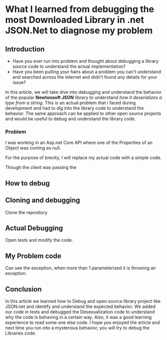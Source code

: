 # What I learned from debugging the most Downloaded Library in .net JSON.Net to diagnose my problem

## Introduction

* Have you ever run into problem and thought about debugging a library source code to understand the actual implementation? 
* Have you been pulling your hairs about a problem you can't understand and searched across the internet and didn't found any details for your issue?

In this article, we will take dive into debugging and understand the behavior of the popular **Newtonsoft JSON** library to understand *how it deserializes a type from a string*. This is an actual problem that i faced during development and had to dig into the library code to understand the behavior. The same approach can be applied to other open source projects and would be useful to debug and understand the library code.


### Problem

I was working in an Asp.net Core API where one of the Properties of an Object was coming as null.

For the purpose of brevity, I will replace my actual code with a simple code.





Though the client was passing the 




## How to debug 



## Cloning and debugging

Clone the repository

## Actual Debugging

Open tests and modify the code.

## My Problem code

Can see the exception, when more than 1 parameterized it is throwing an exception.

## Conclusion

In this article we learned how to Debug and open source library project like JSON.net and identify and understand the expected behavior. We added our code in tests and debugged the Desexualization code to understand why the code is behaving in a certain way. Also, it was a good learning experience to read some one else code. I hope you enjoyed the article and  next time you run into a mysterious behavior, you will try to debug the Libraries code.